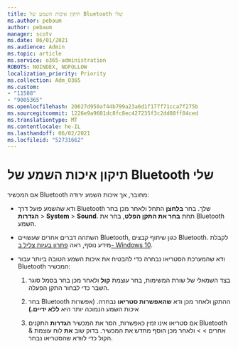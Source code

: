 ```yaml
---
title: תיקון איכות השמע של Bluetooth שלי
ms.author: pebaum
author: pebaum
manager: scotv
ms.date: 06/01/2021
ms.audience: Admin
ms.topic: article
ms.service: o365-administration
ROBOTS: NOINDEX, NOFOLLOW
localization_priority: Priority
ms.collection: Adm_O365
ms.custom:
- "11508"
- "9005365"
ms.openlocfilehash: 20627d950af44b799a23a6d1f177f71cca7f275b
ms.sourcegitcommit: 1226e9a9601dc8fc8ec427235f3c2dd88ff84ced
ms.translationtype: MT
ms.contentlocale: he-IL
ms.lasthandoff: 06/02/2021
ms.locfileid: "52731662"
---
```

# <a name="fix-the-audio-quality-of-my-bluetooth-device"></a>תיקון איכות השמע של Bluetooth שלי

אם המכשיר Bluetooth מחובר, אך איכות השמע ירודה:

- ודא שהשמע פועל דרך Bluetooth שלך. בחר **בלחצן** התחל ולאחר מכן בחר **הגדרות**  >  **System**  >  **Sound**. תחת **בחר את התקן הפלט**, בחר את Bluetooth השמע.

- השתהה דברים אחרים שעשויים Bluetooth, כגון שיתוף קבצים Bluetooth. לקבלת מידע נוסף, ראה [פתרון בעיות צליל ב- Windows 10](https://support.microsoft.com/en-us/help/4026994).

- ודא שהמערכת הסטריאו נבחרה כדי להבטיח את איכות השמע הטובה ביותר עבור Bluetooth המכשיר:
    1. בצד השמאלי של שורת המשימות, בחר עוצמת **קול** ולאחר מכן בחר בסמל סוגר השבר כדי לבחור התקן הפעלה.

    1. בחר Bluetooth ההתקן ולאחר מכן ודא **שהאפשרות סטריאו** נבחרה. (אפשרות איכות השמע הנמוכה יותר היא **ללא ידיים.)**

    1. אם סטריאו אינו זמין כאפשרות, הסר את המכשיר **הגדרות** התקנים Bluetooth & אחרים  >    >  ולאחר מכן הוסף מחדש את המכשיר. בדוק שוב **את** לוח עוצמת הקול כדי לוודא שהסטריאו נבחר.

